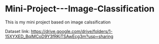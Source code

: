 # Mini-Project---Image-Classification
This is my mini project based on image calssification



Dataset link: https://drive.google.com/drive/folders/1-15XYXED_BqlMCoD9Y3fRKjTSAwEcg3m?usp=sharing
